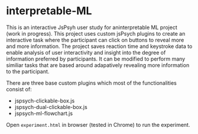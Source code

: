 # interpretable-ML

This is an interactive JsPsyh user study for aninterpretable ML project (work in progress). This project uses custom jsPsych plugins to create an interactive task where the participant can click on buttons to reveal more and more information. The project saves reaction time and keystroke data to enable analysis of user interactivity and insight into the degree of information preferred by participants. It can be modified to perform many similiar tasks that are based around adapatively revealing more information to the participant.

There are three base custom plugins which most of the functionalities consist of: 

  * jspsych-clickable-box.js
  * jspsych-dual-clickable-box.js
  * jspsych-ml-flowchart.js

Open `experiment.html` in browser (tested in Chrome) to run the experiment.


